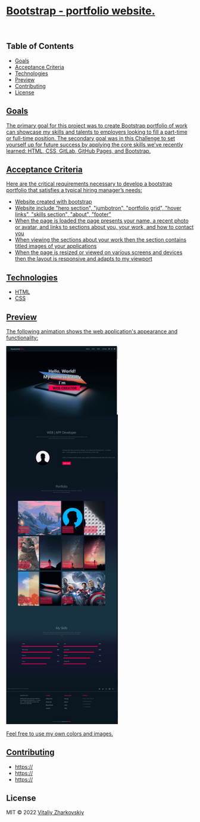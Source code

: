 
<h1><a href="https://vitaliyzhark.github.io/Bootstrap-Portfolio/"> Bootstrap - portfolio website.</a></h1>
<br>
<h2>Table of Contents</h2>

<ul>
  <li><a href="#Goals">Goals</li>
  <li><a href="#Acceptance Criteria">Acceptance Criteria</li>
  <li><a href="#Technologies">Technologies</li>
  <li><a href="#Preview">Preview</li>
  <li><a href="#Contributing">Contributing</li>
  <li><a href="#License">License</li>
</ul>

<h2 id="Goals">Goals</h2>
<p>The primary goal for this project was to create Bootstrap portfolio of work can showcase my skills and talents to employers looking to fill a part-time or full-time position. The secondary goal was in this Challenge to set yourself up for future success by applying the core skills we've recently learned: HTML, CSS, GitLab, GitHub Pages, and Bootstrap.</p>

<h2 id="Acceptance Criteria">Acceptance Criteria</h2>
<text>Here are the critical requirements necessary to develop a bootstrap portfolio that satisfies a typical hiring manager’s needs:</text>
<ul>
  <li>Website created with bootstrap</li>
  <li>Website include "hero section", "jumbotron", "portfolio grid", "hover links", "skills section", "about", "footer"</li>
  <li>When the page is loaded the page presents your name, a recent photo or avatar, and links to sections about you, your work, and how to contact you</li>
  <li>When viewing the sections about your work then the section contains titled images of your applications</li>
  <li>When the page is resized or viewed on various screens and devices then the layout is responsive and adapts to my viewport</li>
</ul>

<h2 id="Technologies">Technologies</h2>
<ul>
  <li>HTML</li>
  <li>CSS</li>
</ul>

<h2 id="Preview">Preview</h2>
<p>The following animation shows the web application's appearance and functionality:</p>
<img width="300px" height="auto" src="https://github.com/VitaliyZhark/Bootstrap-Portfolio/blob/main/images/Bootstrap Portfolio Website-min.png">
<p>Feel free to use my own colors and images.</p>

<h2 id="Contributing">Contributing</h2>
<ul>
  <li><a href="https://github.com/">https://</a></li>
  <li><a href="https://github.com/">https://</a></li>
  <li><a href="https://github.com/">https://</a></li>
</ul>

<h2 id="License">License</h2>
<p> MIT &copy; 2022 <a href="https://github.com/VitaliyZhark/">Vitaliy Zharkovskiy</a></p>

